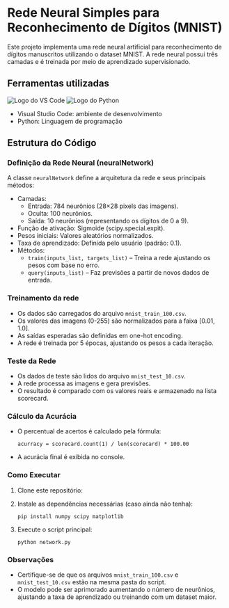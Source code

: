 # Rede Neural Simples para Reconhecimento de Dígitos (MNIST)

Este projeto implementa uma rede neural artificial para reconhecimento de dígitos manuscritos utilizando o dataset MNIST. A rede neural possui três camadas e é treinada por meio de aprendizado supervisionado.

## Ferramentas utilizadas

![Logo do VS Code](https://code.visualstudio.com/assets/apple-touch-icon.png) ![Logo do Python](https://static.wixstatic.com/media/4bef97_3fca4225935f490783ac9ecb3f27a8b1~mv2.png/v1/fill/w_256,h_256,al_c,q_85,usm_0.66_1.00_0.01,enc_avif,quality_auto/python_logo.png)

- Visual Studio Code: ambiente de desenvolvimento
- Python: Linguagem de programação

## Estrutura do Código

### Definição da Rede Neural (neuralNetwork)

A classe `neuralNetwork` define a arquitetura da rede e seus principais métodos:

- Camadas:
  - Entrada: 784 neurônios (28×28 pixels das imagens).
  - Oculta: 100 neurônios.
  - Saída: 10 neurônios (representando os dígitos de 0 a 9).
- Função de ativação: Sigmoide (scipy.special.expit).
- Pesos iniciais: Valores aleatórios normalizados.
- Taxa de aprendizado: Definida pelo usuário (padrão: 0.1).
- Métodos:
  - `train(inputs_list, targets_list)` – Treina a rede ajustando os pesos com base no erro.
  - `query(inputs_list)` – Faz previsões a partir de novos dados de entrada.
 
### Treinamento da rede

- Os dados são carregados do arquivo `mnist_train_100.csv`.
- Os valores das imagens (0-255) são normalizados para a faixa [0.01, 1.0].
- As saídas esperadas são definidas em one-hot encoding.
- A rede é treinada por 5 épocas, ajustando os pesos a cada iteração.

### Teste da Rede

- Os dados de teste são lidos do arquivo `mnist_test_10.csv`.
- A rede processa as imagens e gera previsões.
- O resultado é comparado com os valores reais e armazenado na lista scorecard.

### Cálculo da Acurácia

- O percentual de acertos é calculado pela fórmula:

    `acurracy = scorecard.count(1) / len(scorecard) * 100.00`

- A acurácia final é exibida no console.

### Como Executar

1. Clone este repositório:
2. Instale as dependências necessárias (caso ainda não tenha):

    `pip install numpy scipy matplotlib`

3. Execute o script principal:

    `python network.py`

### Observações

- Certifique-se de que os arquivos `mnist_train_100.csv` e `mnist_test_10.csv` estão na mesma pasta do script.
- O modelo pode ser aprimorado aumentando o número de neurônios, ajustando a taxa de aprendizado ou treinando com um dataset maior.
